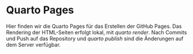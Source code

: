 # Quarto Pages

Hier finden wir die Quarto Pages für das Erstellen der GitHub Pages.
Das Rendering der HTML-Seiten erfolgt lokal, mit *quarto render*.
Nach Commits und Push auf das Repository und *quarto publish*
sind die Änderungen auf dem Server verfügbar.